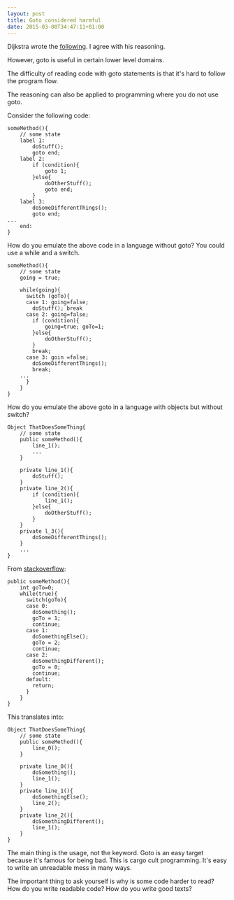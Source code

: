 ```yaml
---
layout: post
title: Goto considered harmful
date: 2015-03-00T34:47:11+01:00
---
```


Dijkstra wrote the [following](http://www.u.arizona.edu/~rubinson/copyright_violations/Go_To_Considered_Harmful.html). I agree with his reasoning.

However, goto is useful in certain lower level domains. 

The difficulty of reading code with goto statements is that it's hard to follow the program flow.

The reasoning can also be applied to programming where you do not use goto.

Consider the following code:

	someMethod(){
		// some state
	  	label 1:
	  		doStuff();
			goto end;
	  	label 2:
		    if (condition){
		      	goto 1;
		    }else{
		    	doOtherStuff();
				goto end;
			}
	  	label 3:
		  	doSomeDifferentThings();
			goto end;
	...
		end:
	}

How do you emulate the above code in a language without goto? You could use a while and a switch.

	someMethod(){
		// some state
		going = true;
	
		while(going){
		  switch (goTo){
		  case 1: going=false; 
		  	doStuff(); break
		  case 2: going=false; 
		    if (condition){
		      	going=true; goTo=1;
		    }else{
		    	doOtherStuff();
			}
		    break;
		  case 3: goin =false; 
		  	doSomeDifferentThings(); 
			break;
		...
		  }
		}
	}

How do you emulate the above goto in a language with objects but without switch?

	Object ThatDoesSomeThing{
		// some state
		public someMethod(){
			line_1();
			...
		}
		
		private line_1(){
			doStuff();
		}
		private line_2(){
		    if (condition){
		      	line_1();
		    }else{
		    	doOtherStuff();
			} 
		}
		private l_3(){
			doSomeDifferentThings();
		}
		...
	}

From [stackoverflow](http://stackoverflow.com/questions/1487124/translate-goto-statements-to-if-switch-while-break-etc):

	public someMethod(){
		int goTo=0;
		while(true){
		  switch(goTo){
		  case 0:
		    doSomething();
		    goTo = 1;
		    continue;
		  case 1:
		    doSomethingElse();
		    goTo = 2;
		    continue;
		  case 2:
		    doSomethingDifferent();
		    goTo = 0;
		    continue;
		  default:
		    return;
		  }
		}
	}

This translates into:

	Object ThatDoesSomeThing{
		// some state
		public someMethod(){
			line_0();
		}
		
		private line_0(){
			doSomething();
			line_1();
		}
		private line_1(){
			doSomethingElse();
			line_2();
		}
		private line_2(){
		    doSomethingDifferent();
			line_1();
		}
	}


The main thing is the usage, not the keyword. Goto is an easy target because it's famous for being bad. This is cargo cult programming. It's easy to write an unreadable mess in many ways.

The important thing to ask yourself is why is some code harder to read? How do you write readable code? How do you write good texts?
